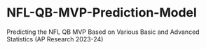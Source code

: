 # NFL-QB-MVP-Prediction-Model
Predicting the NFL QB MVP Based on Various Basic and Advanced Statistics (AP Research 2023-24)
